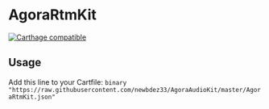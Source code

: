 # AgoraRtmKit

[![Carthage compatible](https://img.shields.io/badge/Carthage-compatible-brightgreen.svg?style=flat)](https://github.com/Carthage/Carthage)

## Usage
Add this line to your Cartfile:
`binary "https://raw.githubusercontent.com/newbdez33/AgoraAudioKit/master/AgoraRtmKit.json"`
